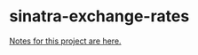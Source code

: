 # sinatra-exchange-rates

[Notes for this project are here.](https://learn.firstdraft.com/lessons/101)
